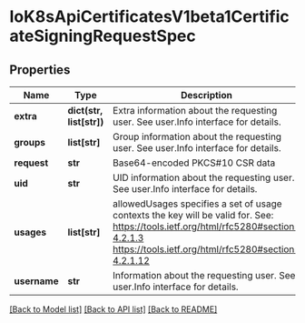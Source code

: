 # IoK8sApiCertificatesV1beta1CertificateSigningRequestSpec

## Properties
Name | Type | Description | Notes
------------ | ------------- | ------------- | -------------
**extra** | **dict(str, list[str])** | Extra information about the requesting user. See user.Info interface for details. | [optional] 
**groups** | **list[str]** | Group information about the requesting user. See user.Info interface for details. | [optional] 
**request** | **str** | Base64-encoded PKCS#10 CSR data | 
**uid** | **str** | UID information about the requesting user. See user.Info interface for details. | [optional] 
**usages** | **list[str]** | allowedUsages specifies a set of usage contexts the key will be valid for. See: https://tools.ietf.org/html/rfc5280#section-4.2.1.3      https://tools.ietf.org/html/rfc5280#section-4.2.1.12 | [optional] 
**username** | **str** | Information about the requesting user. See user.Info interface for details. | [optional] 

[[Back to Model list]](../README.md#documentation-for-models) [[Back to API list]](../README.md#documentation-for-api-endpoints) [[Back to README]](../README.md)

